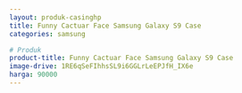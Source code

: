```yaml
---
layout: produk-casinghp
title: Funny Cactuar Face Samsung Galaxy S9 Case
categories: samsung

# Produk
product-title: Funny Cactuar Face Samsung Galaxy S9 Case
image-drive: 1RE6qSeFIhhsSL9i6GGLrLeEPJfH_IX6e
harga: 90000
---
```

